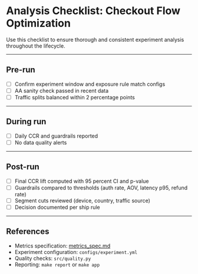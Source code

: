 # Analysis Checklist: Checkout Flow Optimization

Use this checklist to ensure thorough and consistent experiment analysis throughout the lifecycle.

---

## Pre-run

- [ ] Confirm experiment window and exposure rule match configs
- [ ] AA sanity check passed in recent data
- [ ] Traffic splits balanced within 2 percentage points

---

## During run

- [ ] Daily CCR and guardrails reported
- [ ] No data quality alerts

---

## Post-run

- [ ] Final CCR lift computed with 95 percent CI and p-value
- [ ] Guardrails compared to thresholds (auth rate, AOV, latency p95, refund rate)
- [ ] Segment cuts reviewed (device, country, traffic source)
- [ ] Decision documented per ship rule

---

## References

- Metrics specification: [metrics_spec.md](metrics_spec.md)
- Experiment configuration: `configs/experiment.yml`
- Quality checks: `src/quality.py`
- Reporting: `make report` or `make app`


